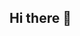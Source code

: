 ## Hi there 👋

<!--
**Clarabrgnz/Clarabrgnz** is a ✨ _special_ ✨ repository because its `README.md` (this file) appears on your GitHub profile.

Here are some ideas to get you started:

- 🔭 I’m currently working on acheiving my Master's
- 🌱 I’m currently learning to programming
- 📫 How to reach me: clarabergonzi
- ⚡ Fun fact: I am an former member of the swiss synchronized swimming national team 
